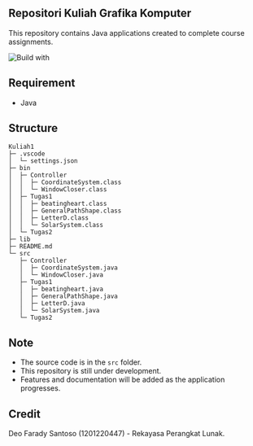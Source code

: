 ## Repositori Kuliah Grafika Komputer

This repository contains Java applications created to complete course assignments.

![Build with](https://img.shields.io/badge/Visual_Studio_Code-0078D4?style=for-the-badge&logo=visual%20studio%20code&logoColor=white)

## Requirement

- Java

## Structure

```
Kuliah1
├─ .vscode
│  └─ settings.json
├─ bin
│  ├─ Controller
│  │  ├─ CoordinateSystem.class
│  │  └─ WindowCloser.class
│  ├─ Tugas1
│  │  ├─ beatingheart.class
│  │  ├─ GeneralPathShape.class
│  │  ├─ LetterD.class
│  │  └─ SolarSystem.class
│  └─ Tugas2
├─ lib
├─ README.md
└─ src
   ├─ Controller
   │  ├─ CoordinateSystem.java
   │  └─ WindowCloser.java
   ├─ Tugas1
   │  ├─ beatingheart.java
   │  ├─ GeneralPathShape.java
   │  ├─ LetterD.java
   │  └─ SolarSystem.java
   └─ Tugas2

```

## Note

- The source code is in the `src` folder.
- This repository is still under development.
- Features and documentation will be added as the application progresses.

## Credit

Deo Farady Santoso (1201220447) - Rekayasa Perangkat Lunak.
